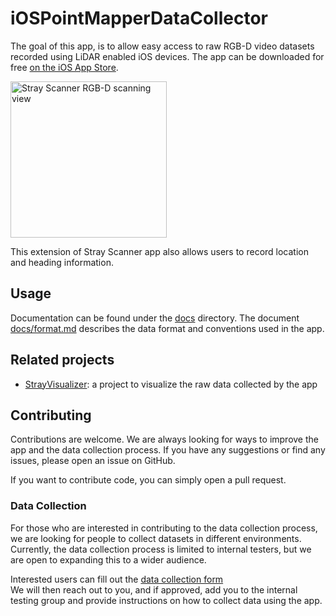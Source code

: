
# iOSPointMapperDataCollector

The goal of this app, is to allow easy access to raw RGB-D video datasets recorded using LiDAR enabled iOS devices. The app can be downloaded for free [on the iOS App Store](https://apps.apple.com/us/app/stray-scanner/id1557051662).

<img src="images/screenshot.jpg" style="width: 250px" alt="Stray Scanner RGB-D scanning view">

This extension of Stray Scanner app also allows users to record location and heading information.

## Usage

Documentation can be found under the [docs](docs/) directory. The document [docs/format.md](docs/format.md) describes the data format and conventions used in the app.

## Related projects

- [StrayVisualizer](https://github.com/himanshunaidu/StrayVisualizer): a project to visualize the raw data collected by the app

## Contributing

Contributions are welcome. We are always looking for ways to improve the app and the data collection process. If you have any suggestions or find any issues, please open an issue on GitHub.

If you want to contribute code, you can simply open a pull request. 

### Data Collection

For those who are interested in contributing to the data collection process, we are looking for people to collect datasets in different environments. Currently, the data collection process is limited to internal testers, but we are open to expanding this to a wider audience.

Interested users can fill out the [data collection form](https://docs.google.com/forms/d/e/1FAIpQLSe2Gw7Qgu1la_OJWtQcAFfDqocbEY4j7AkWr6lHDR61R6cWTg/viewform?usp=sharing&ouid=103118848359479903201)\
We will then reach out to you, and if approved, add you to the internal testing group and provide instructions on how to collect data using the app.

